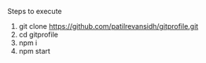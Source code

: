 Steps to execute
  1. git clone https://github.com/patilrevansidh/gitprofile.git
  2. cd gitprofile
  3. npm i
  4. npm start
